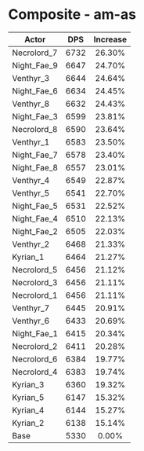 # Composite - am-as
| Actor | DPS | Increase |
|---|:---:|:---:|
|Necrolord_7|6732|26.30%|
|Night_Fae_9|6647|24.70%|
|Venthyr_3|6644|24.64%|
|Night_Fae_6|6634|24.45%|
|Venthyr_8|6632|24.43%|
|Night_Fae_3|6599|23.81%|
|Necrolord_8|6590|23.64%|
|Venthyr_1|6583|23.50%|
|Night_Fae_7|6578|23.40%|
|Night_Fae_8|6557|23.01%|
|Venthyr_4|6549|22.87%|
|Venthyr_5|6541|22.70%|
|Night_Fae_5|6531|22.52%|
|Night_Fae_4|6510|22.13%|
|Night_Fae_2|6505|22.03%|
|Venthyr_2|6468|21.33%|
|Kyrian_1|6464|21.27%|
|Necrolord_5|6456|21.12%|
|Necrolord_3|6456|21.11%|
|Necrolord_1|6456|21.11%|
|Venthyr_7|6445|20.91%|
|Venthyr_6|6433|20.69%|
|Night_Fae_1|6415|20.34%|
|Necrolord_2|6411|20.28%|
|Necrolord_6|6384|19.77%|
|Necrolord_4|6383|19.74%|
|Kyrian_3|6360|19.32%|
|Kyrian_5|6147|15.32%|
|Kyrian_4|6144|15.27%|
|Kyrian_2|6138|15.14%|
|Base|5330|0.00%|
